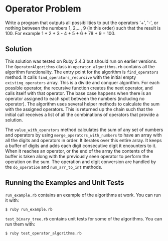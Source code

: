 # Operator Problem
Write a program that outputs all possibilities to put the operators '+', '-', or nothing between the numbers 1, 2,..., 9
(in this order) such that the result is 100. For example 1 + 2 + 3 - 4 + 5 + 6 + 78 + 9 = 100.

## Solution
This solution was tested on Ruby 2.4.3 but should run on earlier versions. The `OperatorAlgorithms` class in
`operator_algorithms.rb` contains all the algorithm functionality. The entry point for the algorithm is `find_operators`
method. It calls `find_operators_recursive` with the initial empty `existing_operators` array. This is a divide and
conquer algorithm. For each possible operator, the recursive function creates the next operator, and calls itself with
that operator. The base case happens when there is an operator assigned to each spot between the numbers (including no
operator). The algorithm uses several helper methods to calculate the sum with the assigned operators. This is returned
up the chain such that the initial call receives a list of all the combinations of operators that provide a solution.

The `value_with_operators` method calculates the sum of any set of numbers and operators by using
`merge_operators_with_numbers` to have an array with all the digits and operators in order. It iterates over this entire
array. It keeps a buffer of digits and adds each digit consecutive digit it encounters to it. When it reaches an
operator, or the end of the array the contents of the buffer is taken along with the previously seen operator to perform
the operation on the sum. The operation and digit conversion are handled by the `do_operation` and `num_arr_to_int`
methods.

## Running the Examples and Unit Tests
`run_example.rb` contains an example of the algorithms at work. You can run it with:

```bash
$ ruby run_example.rb
```

`test_binary_tree.rb` contains unit tests for some of the algorithms. You can run them with:
```bash
$ ruby test_operator_algorithms.rb
```